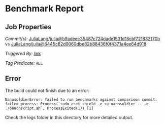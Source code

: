 # Benchmark Report

## Job Properties

*Commit(s):* [JuliaLang/julia@b9adeec35487c724dade1531d18cbf721832170b](https://github.com/JuliaLang/julia/commit/b9adeec35487c724dade1531d18cbf721832170b) vs [JuliaLang/julia@6445c82d0060dbe82b88436f0f4371a4ee64d918](https://github.com/JuliaLang/julia/commit/6445c82d0060dbe82b88436f0f4371a4ee64d918)

*Triggered By:* [link](https://github.com/JuliaLang/julia/pull/20993#issuecomment-292319220)

*Tag Predicate:* `ALL`

## Error

The build could not finish due to an error:

```
NanosoldierError: failed to run benchmarks against comparison commit: failed process: Process(`sudo cset shield -e su nanosoldier -- -c ./benchscript.sh`, ProcessExited(1)) [1]
```

Check the logs folder in this directory for more detailed output.

